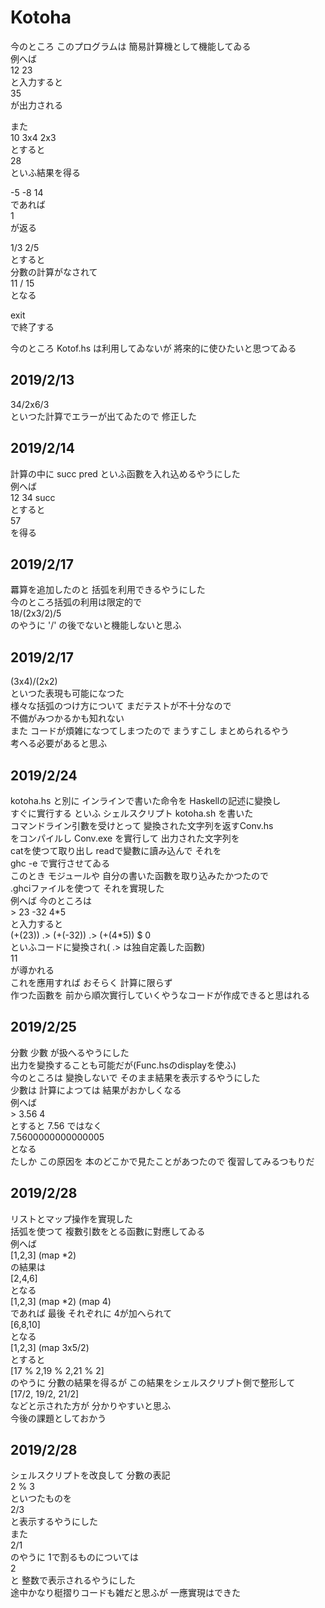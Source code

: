 # Kotoha
今のところ このプログラムは 簡易計算機として機能してゐる  
例へば  
12 23  
と入力すると  
35  
が出力される

また  
10 3x4 2x3     
とすると     
28      
といふ結果を得る  

-5 -8 14      
であれば  
1  
が返る  

1/3 2/5  
とすると  
分數の計算がなされて  
11 / 15  
となる  

exit  
で終了する  

今のところ Kotof.hs は利用してゐないが 將來的に使ひたいと思つてゐる  

## 2019/2/13
34/2x6/3  
といつた計算でエラーが出てゐたので 修正した  

## 2019/2/14   
計算の中に succ pred といふ函數を入れ込めるやうにした  
例へば  
12 34 succ  
とすると  
57  
を得る  

## 2019/2/17
羃算を追加したのと 括弧を利用できるやうにした  
今のところ括弧の利用は限定的で  
18/(2x3/2)/5  
のやうに '/' の後でないと機能しないと思ふ

## 2019/2/17
(3x4)/(2x2)  
といつた表現も可能になつた  
様々な括弧のつけ方について まだテストが不十分なので  
不備がみつかるかも知れない  
また コードが煩雑になつてしまつたので まうすこし まとめられるやう  
考へる必要があると思ふ

## 2019/2/24
kotoha.hs と別に インラインで書いた命令を Haskellの記述に變換し  
すぐに實行する といふ シェルスクリプト kotoha.sh を書いた  
コマンドライン引數を受けとって 變換された文字列を返すConv.hs  
をコンパイルし Conv.exe を實行して 出力された文字列を  
catを使つて取り出し readで變數に讀み込んで それを  
ghc -e で實行させてゐる  
このとき モジュールや 自分の書いた函數を取り込みたかつたので  
.ghciファイルを使つて それを實現した  
例へば 今のところは  
\> 23 -32 4\*5  
と入力すると  
(+(23)) .> (+(-32)) .> (+(4\*5)) $ 0  
といふコードに變換され( .> は独自定義した函數)  
11  
が導かれる  
これを應用すれば おそらく 計算に限らず  
作つた函數を 前から順次實行していくやうなコードが作成できると思はれる

## 2019/2/25
分數 少數 が扱へるやうにした  
出力を變換することも可能だが(Func.hsのdisplayを使ふ)  
今のところは 變換しないで そのまま結果を表示するやうにした  
少數は 計算によつては 結果がおかしくなる  
例へば  
\> 3.56 4  
とすると  7.56 ではなく  
7.5600000000000005  
となる  
たしか この原因を 本のどこかで見たことがあつたので 復習してみるつもりだ

## 2019/2/28
リストとマップ操作を實現した  
括弧を使つて 複數引数をとる函數に對應してゐる  
例へば  
\[1,2,3] (map \*2)  
の結果は  
\[2,4,6]  
となる  
\[1,2,3] (map \*2) (map 4)  
であれば 最後 それぞれに 4が加へられて  
\[6,8,10]  
となる  
\[1,2,3] (map 3x5/2)  
とすると  
\[17 % 2,19 % 2,21 % 2]  
のやうに 分數の結果を得るが この結果をシェルスクリプト側で整形して  
\[17/2, 19/2, 21/2]  
などと示された方が 分かりやすいと思ふ  
今後の課題としておかう

## 2019/2/28
シェルスクリプトを改良して 分數の表記  
2 % 3  
といつたものを  
2/3  
と表示するやうにした  
また  
2/1  
のやうに 1で割るものについては  
2  
と 整数で表示されるやうにした  
途中かなり梃摺りコードも雑だと思ふが 一應實現はできた
